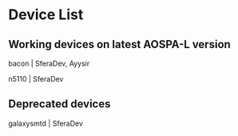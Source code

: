 # Device List #

## Working devices on latest AOSPA-L version ##

bacon | SferaDev, Ayysir

n5110 | SferaDev

## Deprecated devices ##

galaxysmtd | SferaDev
